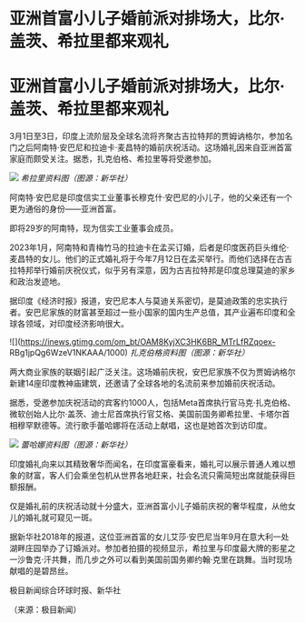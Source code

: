 # 亚洲首富小儿子婚前派对排场大，比尔·盖茨、希拉里都来观礼

# 亚洲首富小儿子婚前派对排场大，比尔·盖茨、希拉里都来观礼

3月1日至3日，印度上流阶层及全球名流将齐聚古吉拉特邦的贾姆讷格尔，参加名门之后阿南特·安巴尼和拉迪卡·麦昌特的婚前庆祝活动。这场婚礼因来自亚洲首富家庭而颇受关注。据悉，扎克伯格、希拉里等将受邀参加。

![](https://inews.gtimg.com/om_bt/O2lv71umKzuczVlHyELvSQ4JRpZeYbNK1ko5TCeXYsnNAAA/1000)
_希拉里资料图（图源：新华社）_

阿南特·安巴尼是印度信实工业董事长穆克什·安巴尼的小儿子，他的父亲还有一个更为通俗的身份——亚洲首富。

即将29岁的阿南特，现为信实工业董事会成员。

2023年1月，阿南特和青梅竹马的拉迪卡在孟买订婚，后者是印度医药巨头维伦·麦昌特的女儿。他们的正式婚礼将于今年7月12日在孟买举行。而他们选择在古吉拉特邦举行婚前庆祝仪式，似乎另有深意，因为古吉拉特邦是印度总理莫迪的家乡和政治发迹地。

据印度《经济时报》报道，安巴尼本人与莫迪关系密切，是莫迪政策的忠实执行者。安巴尼家族的财富甚至超过一些小国家的国内生产总值，其产业遍布印度和全球各领域，对印度经济影响很大。

![](https://inews.gtimg.com/om_bt/OAM8KyjXC3HK6BR_MTrLfRZqoex-
RBg1jpQg6WzeV1NKAAA/1000) _扎克伯格资料图（图源：新华社）_

两大商业家族的联姻引起广泛关注。这场婚前庆祝，安巴尼家族不仅为贾姆讷格尔新建14座印度教神庙建筑，还邀请了全球各地的名流前来参加婚前庆祝活动。

据悉，受邀参加庆祝活动的宾客约1000人，包括Meta首席执行官马克·扎克伯格、微软创始人比尔·盖茨、迪士尼首席执行官艾格、美国前国务卿希拉里、卡塔尔首相穆罕默德等。流行歌手蕾哈娜将在活动上献唱，这也是她首次到访印度。

![](https://inews.gtimg.com/om_bt/OFAltJYCBpVP2154rxXhsn8W1qNclGZnIP0PCQfq9_WPcAA/1000)
_蕾哈娜资料图（图源：新华社）_

印度婚礼向来以其精致奢华而闻名，在印度富豪看来，婚礼可以展示普通人难以想象的财富，客人们会乘坐包机从世界各地赶来，社会名流只需简短出席就能获得巨额报酬。

仅是婚礼前的庆祝活动就十分盛大，亚洲首富小儿子婚前庆祝的奢华程度，从他女儿的婚礼就可窥见一斑。

据新华社2018年的报道，这位亚洲首富的女儿艾莎·安巴尼当年9月在意大利一处湖畔庄园举办了订婚派对。参加者拍摄的视频显示，希拉里与印度最大牌的影星之一沙鲁克·汗共舞，而几步之外可以看到美国前国务卿约翰·克里在跳舞。当时现场献唱的是碧昂丝。

极目新闻综合环球时报、新华社

（来源：极目新闻）

